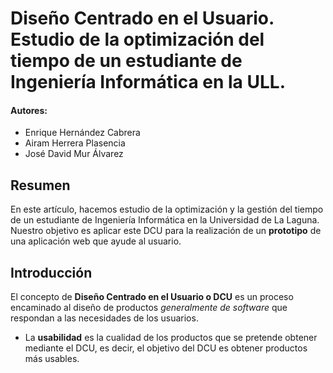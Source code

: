 # Diseño Centrado en el Usuario. Estudio de la optimización del tiempo de un estudiante de Ingeniería Informática en la ULL.

#### **Autores:** 
  * Enrique Hernández Cabrera
  * Airam Herrera Plasencia
  * José David Mur Álvarez
## Resumen
En este artículo, hacemos estudio de la optimización y la gestión del tiempo de un estudiante de Ingeniería Informática en la Universidad de La Laguna. Nuestro objetivo es aplicar este DCU para la realización de un **prototipo** de una aplicación web que ayude al usuario.
## Introducción
El concepto de **Diseño Centrado en el Usuario o DCU** es un proceso encaminado al diseño de productos *generalmente de software* que respondan a las necesidades de los usuarios.
  * La **usabilidad** es la cualidad de los productos que se pretende obtener mediante el DCU, es decir, el objetivo del DCU es obtener productos más usables.

